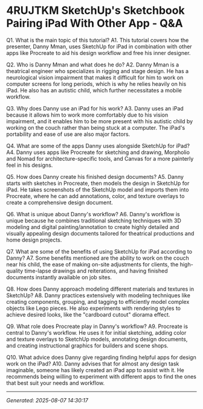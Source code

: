 # 4RUJTKM SketchUp's Sketchbook  Pairing iPad With Other App - Q&A

Q1. What is the main topic of this tutorial?
A1. This tutorial covers how the presenter, Danny Mman, uses SketchUp for iPad in combination with other apps like Procreate to aid his design workflow and free his inner designer.

Q2. Who is Danny Mman and what does he do?
A2. Danny Mman is a theatrical engineer who specializes in rigging and stage design. He has a neurological vision impairment that makes it difficult for him to work on computer screens for long periods, which is why he relies heavily on his iPad. He also has an autistic child, which further necessitates a mobile workflow.

Q3. Why does Danny use an iPad for his work?
A3. Danny uses an iPad because it allows him to work more comfortably due to his vision impairment, and it enables him to be more present with his autistic child by working on the couch rather than being stuck at a computer. The iPad's portability and ease of use are also major factors.

Q4. What are some of the apps Danny uses alongside SketchUp for iPad?
A4. Danny uses apps like Procreate for sketching and drawing, Morpholio and Nomad for architecture-specific tools, and Canvas for a more painterly feel in his designs.

Q5. How does Danny create his finished design documents?
A5. Danny starts with sketches in Procreate, then models the design in SketchUp for iPad. He takes screenshots of the SketchUp model and imports them into Procreate, where he can add annotations, color, and texture overlays to create a comprehensive design document.

Q6. What is unique about Danny's workflow?
A6. Danny's workflow is unique because he combines traditional sketching techniques with 3D modeling and digital painting/annotation to create highly detailed and visually appealing design documents tailored for theatrical productions and home design projects.

Q7. What are some of the benefits of using SketchUp for iPad according to Danny?
A7. Some benefits mentioned are the ability to work on the couch near his child, the ease of making on-site adjustments for clients, the high-quality time-lapse drawings and reiterations, and having finished documents instantly available on job sites.

Q8. How does Danny approach modeling different materials and textures in SketchUp?
A8. Danny practices extensively with modeling techniques like creating components, grouping, and tagging to efficiently model complex objects like Lego pieces. He also experiments with rendering styles to achieve desired looks, like the "cardboard cutout" diorama effect.

Q9. What role does Procreate play in Danny's workflow?
A9. Procreate is central to Danny's workflow. He uses it for initial sketching, adding color and texture overlays to SketchUp models, annotating design documents, and creating instructional graphics for builders and scene shops.

Q10. What advice does Danny give regarding finding helpful apps for design work on the iPad?
A10. Danny advises that for almost any design task imaginable, someone has likely created an iPad app to assist with it. He recommends being willing to experiment with different apps to find the ones that best suit your needs and workflow.

---
*Generated: 2025-08-07 14:30:17*
